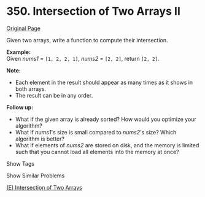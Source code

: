 # 350. Intersection of Two Arrays II

[Original Page](https://leetcode.com/problems/intersection-of-two-arrays-ii/)

Given two arrays, write a function to compute their intersection.

**Example:**  
Given _nums1_ = `[1, 2, 2, 1]`, _nums2_ = `[2, 2]`, return `[2, 2]`.

**Note:**  

*   Each element in the result should appear as many times as it shows in both arrays.
*   The result can be in any order.

**Follow up:**  

*   What if the given array is already sorted? How would you optimize your algorithm?
*   What if _nums1_'s size is small compared to _nums2_'s size? Which algorithm is better?
*   What if elements of _nums2_ are stored on disk, and the memory is limited such that you cannot load all elements into the memory at once?

<div>

<div id="tags" class="btn btn-xs btn-warning">Show Tags</div>

<span class="hidebutton" style="display: none;">[Binary Search](/tag/binary-search/) [Hash Table](/tag/hash-table/) [Two Pointers](/tag/two-pointers/) [Sort](/tag/sort/)</span></div>

<div>

<div id="similar" class="btn btn-xs btn-warning">Show Similar Problems</div>

<span class="hidebutton">[(E) Intersection of Two Arrays](/problems/intersection-of-two-arrays/)</span></div>